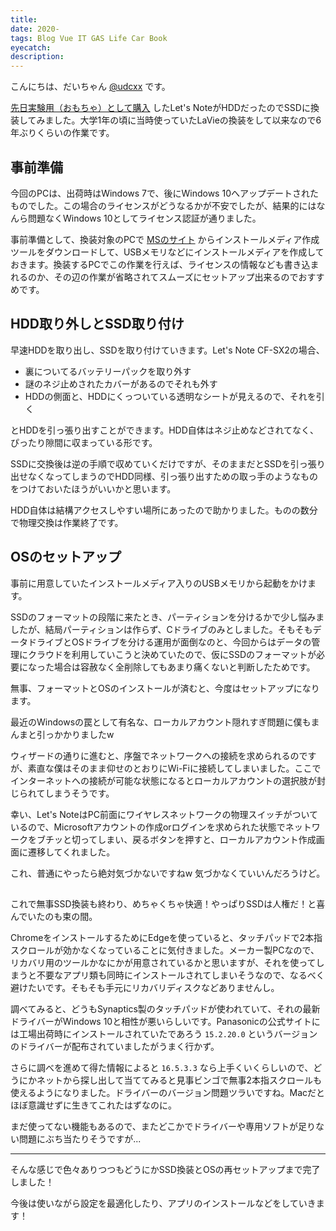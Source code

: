 ```yaml
---
title:
date: 2020-
tags: Blog Vue IT GAS Life Car Book
eyecatch:
description:
---
```




こんにちは、だいちゃん [@udcxx](https://twitter.com/udc_xx) です。

[先日実験用（おもちゃ）として購入](https://blog.udcxx.me/article/201216/buy-windows/) したLet's NoteがHDDだったのでSSDに換装してみました。大学1年の頃に当時使っていたLaVieの換装をして以来なので6年ぶりくらいの作業です。


## 事前準備

今回のPCは、出荷時はWindows 7で、後にWindows 10へアップデートされたものでした。この場合のライセンスがどうなるかが不安でしたが、結果的にはなんら問題なくWindows 10としてライセンス認証が通りました。

事前準備として、換装対象のPCで [MSのサイト](https://support.microsoft.com/ja-jp/windows/windows-%E7%94%A8%E3%81%AE%E3%82%A4%E3%83%B3%E3%82%B9%E3%83%88%E3%83%BC%E3%83%AB-%E3%83%A1%E3%83%87%E3%82%A3%E3%82%A2%E3%82%92%E4%BD%9C%E6%88%90%E3%81%99%E3%82%8B-99a58364-8c02-206f-aa6f-40c3b507420d) からインストールメディア作成ツールをダウンロードして、USBメモリなどにインストールメディアを作成しておきます。換装するPCでこの作業を行えば、ライセンスの情報なども書き込まれるのか、その辺の作業が省略されてスムーズにセットアップ出来るのでおすすめです。


## HDD取り外しとSSD取り付け

早速HDDを取り出し、SSDを取り付けていきます。Let's Note CF-SX2の場合、

* 裏についてるバッテリーパックを取り外す
* 謎のネジ止めされたカバーがあるのでそれも外す
* HDDの側面と、HDDにくっついている透明なシートが見えるので、それを引く

とHDDを引っ張り出すことができます。HDD自体はネジ止めなどされてなく、ぴったり隙間に収まっている形です。

SSDに交換後は逆の手順で収めていくだけですが、そのままだとSSDを引っ張り出せなくなってしまうのでHDD同様、引っ張り出すための取っ手のようなものをつけておいたほうがいいかと思います。

HDD自体は結構アクセスしやすい場所にあったので助かりました。ものの数分で物理交換は作業終了です。


## OSのセットアップ

事前に用意していたインストールメディア入りのUSBメモリから起動をかけます。

SSDのフォーマットの段階に来たとき、パーティションを分けるかで少し悩みましたが、結局パーティションは作らず、Cドライブのみとしました。そもそもデータドライブとOSドライブを分ける運用が面倒なのと、今回からはデータの管理にクラウドを利用していこうと決めていたので、仮にSSDのフォーマットが必要になった場合は容赦なく全削除してもあまり痛くないと判断したためです。

無事、フォーマットとOSのインストールが済むと、今度はセットアップになります。

最近のWindowsの罠として有名な、ローカルアカウント隠れすぎ問題に僕もまんまと引っかかりましたw

ウィザードの通りに進むと、序盤でネットワークへの接続を求められるのですが、素直な僕はそのまま仰せのとおりにWi-Fiに接続してしまいました。ここでインターネットへの接続が可能な状態になるとローカルアカウントの選択肢が封じられてしまうそうです。

幸い、Let's NoteはPC前面にワイヤレスネットワークの物理スイッチがついているので、Microsoftアカウントの作成orログインを求められた状態でネットワークをブチッと切ってしまい、戻るボタンを押すと、ローカルアカウント作成画面に遷移してくれました。

これ、普通にやったら絶対気づかないですねw 気づかなくていいんだろうけど。


##

これで無事SSD換装も終わり、めちゃくちゃ快適！やっぱりSSDは人権だ！と喜んでいたのも束の間。

ChromeをインストールするためにEdgeを使っていると、タッチパッドで2本指スクロールが効かなくなっていることに気付きました。メーカー製PCなので、リカバリ用のツールかなにかが用意されているかと思いますが、それを使ってしまうと不要なアプリ類も同時にインストールされてしまいそうなので、なるべく避けたいです。そもそも手元にリカバリディスクなどありませんし。

調べてみると、どうもSynaptics製のタッチパッドが使われていて、それの最新ドライバーがWindows 10と相性が悪いらしいです。Panasonicの公式サイトには工場出荷時にインストールされていたであろう `15.2.20.0` というバージョンのドライバーが配布されていましたがうまく行かず。

さらに調べを進めて得た情報によると `16.5.3.3` なら上手くいくらしいので、どうにかネットから探し出して当ててみると見事ビンゴで無事2本指スクロールも使えるようになりました。ドライバーのバージョン問題ツラいですね。Macだとほぼ意識せずに生きてこれたはずなのに。

まだ使ってない機能もあるので、またどこかでドライバーや専用ソフトが足りない問題にぶち当たりそうですが...

-----

そんな感じで色々ありつつもどうにかSSD換装とOSの再セットアップまで完了しました！

今後は使いながら設定を最適化したり、アプリのインストールなどをしていきます！
